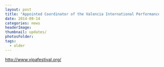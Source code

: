 ```yaml
---
layout: post
title: "Appointed Coordinator of the Valencia International Performance Academy & Festival in Spain."
date: 2014-09-14
categories: news
headerImage:
thumbnail: updates/
photosFolder:
tags:
  - older
---
```


http://www.vipafestival.org/
